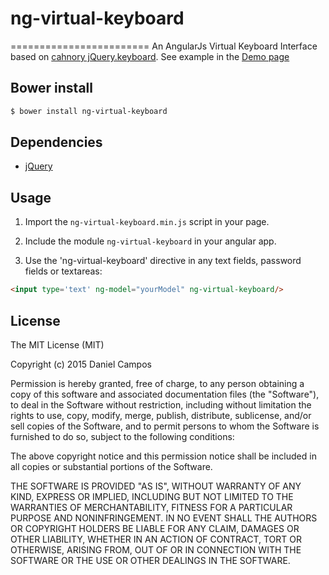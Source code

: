 # ng-virtual-keyboard
========================
An AngularJs Virtual Keyboard Interface based on [cahnory jQuery.keyboard](https://github.com/cahnory/jQuery.keyboard). See example in the [Demo page](https://github.com/cahnory/jQuery.keyboard)

## Bower install

```sh
$ bower install ng-virtual-keyboard
```

## Dependencies

- [jQuery](https://github.com/jquery/jquery)

## Usage

1. Import the ```ng-virtual-keyboard.min.js``` script in your page.

2. Include the module ```ng-virtual-keyboard``` in your angular app.

3. Use the 'ng-virtual-keyboard' directive in any text fields, password fields or textareas:

```html
<input type='text' ng-model="yourModel" ng-virtual-keyboard/>
```

## License

The MIT License (MIT)

Copyright (c) 2015 Daniel Campos

Permission is hereby granted, free of charge, to any person obtaining a copy
of this software and associated documentation files (the "Software"), to deal
in the Software without restriction, including without limitation the rights
to use, copy, modify, merge, publish, distribute, sublicense, and/or sell
copies of the Software, and to permit persons to whom the Software is
furnished to do so, subject to the following conditions:

The above copyright notice and this permission notice shall be included in all
copies or substantial portions of the Software.

THE SOFTWARE IS PROVIDED "AS IS", WITHOUT WARRANTY OF ANY KIND, EXPRESS OR
IMPLIED, INCLUDING BUT NOT LIMITED TO THE WARRANTIES OF MERCHANTABILITY,
FITNESS FOR A PARTICULAR PURPOSE AND NONINFRINGEMENT. IN NO EVENT SHALL THE
AUTHORS OR COPYRIGHT HOLDERS BE LIABLE FOR ANY CLAIM, DAMAGES OR OTHER
LIABILITY, WHETHER IN AN ACTION OF CONTRACT, TORT OR OTHERWISE, ARISING FROM,
OUT OF OR IN CONNECTION WITH THE SOFTWARE OR THE USE OR OTHER DEALINGS IN THE
SOFTWARE.
